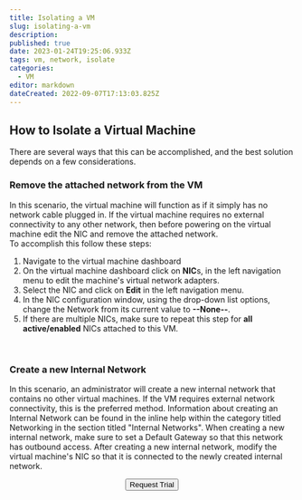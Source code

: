 ```yaml
---
title: Isolating a VM
slug: isolating-a-vm
description: 
published: true
date: 2023-01-24T19:25:06.933Z
tags: vm, network, isolate
categories:
  - VM
editor: markdown
dateCreated: 2022-09-07T17:13:03.825Z
---
```


## How to Isolate a Virtual Machine

There are several ways that this can be accomplished, and the best solution depends on a few considerations.
<br>
### Remove the attached network from the VM

In this scenario, the virtual machine will function as if it simply has no network cable plugged in.
If the virtual machine requires no external connectivity to any other network, then before powering on the virtual machine edit the NIC and remove the attached network.  
To accomplish this follow these steps:
1. Navigate to the virtual machine dashboard
1. On the virtual machine dashboard click on **NIC**s, in the left navigation menu to edit the machine's virtual network adapters.
1. Select the NIC and click on **Edit** in the left navigation menu. 
1. In the NIC configuration window, using the drop-down list options, change the Network from its current value to **--None--**.
1. If there are multiple NICs, make sure to repeat this step for **all active/enabled** NICs attached to this VM.
<br>

### Create a new Internal Network

In this scenario, an administrator will create a new internal network that contains no other virtual machines. 
If the VM requires external network connectivity, this is the preferred method.
Information about creating an Internal Network can be found in the inline help within the category titled Networking in the section titled "Internal Networks".
When creating a new internal network, make sure to set a Default Gateway so that this network has outbound access.
After creating a new internal network, modify the virtual machine's NIC so that it is connected to the newly created internal network.
<br>
<div style="text-align: center">
  
<a href="https://www.verge.io/test-drive" target="_blank"><button class="button-orange">Request Trial</button></a>
</div>
